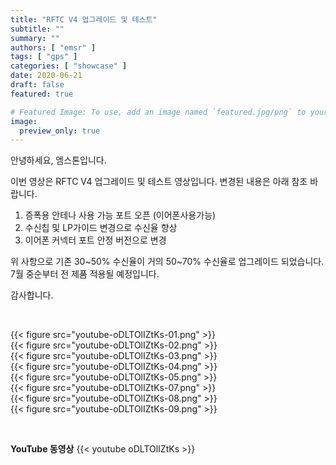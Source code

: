 ```yaml
---
title: "RFTC V4 업그레이드 및 테스트"
subtitle: ""
summary: ""
authors: [ "emsr" ]
tags: [ "gps" ]
categories: [ "showcase" ]
date: 2020-06-21
draft: false
featured: true

# Featured Image: To use, add an image named `featured.jpg/png` to your page's folder.
image:
  preview_only: true
---
```


안녕하세요, 엠스톤입니다.

이번 영상은 RFTC V4 업그레이드 및 테스트 영상입니다. 변경된 내용은 아래 참조 바랍니다.

1. 증폭용 안테나 사용 가능 포트 오픈 (이어폰사용가능)
2. 수신칩 및 LP가이드 변경으로 수신율 향상
3. 이어폰 커넥터 포트 안정 버전으로 변경

위 사항으로 기존 30~50% 수신율이 거의 50~70% 수신율로 업그레이드 되었습니다.
7월 중순부터 전 제품 적용될 예정입니다.

감사합니다.

&nbsp;

<div class="container"><div class="row no-gutters">
<div class="col-sm-6">{{< figure src="youtube-oDLTOlIZtKs-01.png" >}}</div>
<div class="col-sm-6">{{< figure src="youtube-oDLTOlIZtKs-02.png" >}}</div>
<div class="col-sm-6">{{< figure src="youtube-oDLTOlIZtKs-03.png" >}}</div>
<div class="col-sm-6">{{< figure src="youtube-oDLTOlIZtKs-04.png" >}}</div>
<div class="col-sm-6">{{< figure src="youtube-oDLTOlIZtKs-05.png" >}}</div>
<div class="col-sm-6">{{< figure src="youtube-oDLTOlIZtKs-07.png" >}}</div>
<div class="col-sm-6">{{< figure src="youtube-oDLTOlIZtKs-08.png" >}}</div>
<div class="col-sm-6">{{< figure src="youtube-oDLTOlIZtKs-09.png" >}}</div>
</div></div>

&nbsp;

**YouTube 동영상**
{{< youtube oDLTOlIZtKs >}}
